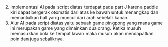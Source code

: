 2. Implementasi AI pada script diatas terdapat pada part J karena paddle kiri dapat bergerak otomatis dari atas ke bawah untuk menangkap dan memantulkan ball yang muncul dari arah sebelah kanan. 
3. Alur AI pada script diatas yaitu sebuah game pingpong yang mana game ini merupakan game yang dimainkan dua orang. Ketika musuh memasukkan bola ke tempat lawan maka musuh akan mendapatkan poin dan juga sebaliknya.
